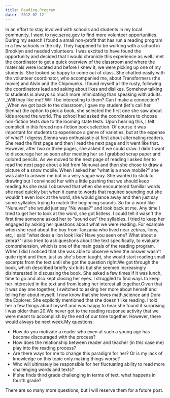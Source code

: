 ```yaml
---
title: Reading Program
date: '2012-02-12'
---
```


In an effort to stay involved with schools and students in my local community, I went to [nyc.serve.gov](http://nyc.serve.gov/) to find more volunteer opportunities. During my search I found a small non-profit that has run a reading program in a few schools in the city. They happened to be working with a school in Brooklyn and needed volunteers. I was excited to have found the opportunity and decided that I would chronicle this experience as well.I met the coordinator to get a quick overview of the classroom and where the materials were located and before I knew it, we were picking up one of my students. She looked so happy to come out of class. She chatted easily with the volunteer coordinator, who accompanied me, about Transformers (the movie) and Alvin and the Chipmunks. I found myself a little rusty, following the coordinators lead and asking about likes and dislikes. Somehow talking to students is always so much more intimidating than speaking with adults. _Will they like me? Will I be interesting to them? Can I make a connection?_When we got back to the classroom, I gave my student (let's call her Sienna) the option to pick a book, she selected the first one she saw about kids around the world. The school had asked the coordinators to choose non-fiction texts due to the looming state tests. Upon hearing this, I felt complicit in this forced non-fiction book selection. Of course it was important for students to experience a genre of varieties, but at the expense of what? I digress.Sienna was enthusiastic at first about alternating readers. She read the first page and then I read the next page and it went like that. However, after two or three pages, she asked if we could draw. I didn't want to discourage her so soon after meeting her so I grabbed scrap paper and colored pencils. As we moved to the next page of reading I asked her to read the next page about a kid from Nunuvat and then she chose to draw a picture of a snow mobile. When I asked her "what is a snow mobile?" she was able to answer me but in a very vague way. She wanted to stick to drawing but I convinced her with a little pushing that we should keep reading.As she read I observed that when she encountered familiar words she read quickly but when it came to words that required sounding out she wouldn't even look at the word, she would glance away and then just say some syllables trying to match the beginning sounds. So for a word like "Nunuvat" she would just say "Nu waaa?" and look back at me. Any time I tried to get her to look at the word, she got listless. I could tell it wasn't the first time someone asked her to "sound out" the syllables. I tried to keep her engaged by asking her questions about what we were reading. For example when she read about the boy from Tanzania who lived near zebras, lions, etc, I said "what does a lion look like? Have you seen one? What about a zebra?"I also tried to ask questions about the text specifically, to evaluate comprehension, which is one of the main goals of the reading program. When I did I noticed that she was able to observe when the answer wasn't quite right and then, just as she's been taught, she would start reading small excerpts from the text until she got the question right.We got through the book, which described briefly six kids but she seemed increasingly disinterested in discussing the book. She asked a few times if it was lunch, time to go and also kept closing her eyes. I struggled to find ways to keep her interested in the text and from losing her interest all together.Given that it was day one together, I switched to asking her more about herself and telling her about myself. I now know that she loves math,science and Dora the Explorer. She explicitly mentioned that she doesn't like reading. I told her a few things about myself and was happy to hear she found it surprising I was older than 20.We never got to the reading response activity that we were meant to accomplish by the end of our time together. However, there would always be next week.My questions:

*   How do you motivate a reader who even at such a young age has become discouraged with the process?
*   How does the relationship between reader and teacher (in this case me) play into the reading process?
*   Are there ways for me to change this paradigm for her? Or is my lack of knowledge on this topic only making things worse?
*   Who will ultimately be responsible for her fluctuating ability to read more challenging words and texts?
*   If she finds third grade challenging in terms of text, what happens in fourth grade?

There are so many more questions, but I will reserve them for a future post.
